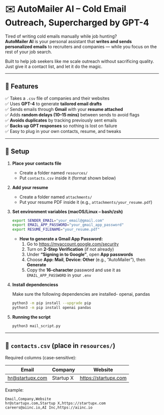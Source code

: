 # ✉️ AutoMailer AI – Cold Email Outreach, Supercharged by GPT-4

Tired of writing cold emails manually while job hunting?  
**AutoMailer AI** is your personal assistant that **writes and sends personalized emails** to recruiters and companies — while you focus on the rest of your job search.

Built to help job seekers like me scale outreach without sacrificing quality. Just give it a contact list, and let it do the magic.

---

## 🚀 Features

✅ Takes a `.csv` file of companies and their websites  
✅ Uses **GPT-4** to generate **tailored email drafts**  
✅ Sends emails through **Gmail** with your **resume attached**  
✅ Adds **random delays (10–15 mins)** between sends to avoid flags  
✅ **Avoids duplicates** by tracking previously sent emails  
✅ **Backs up GPT responses** so nothing is lost on failure  
✅ Easy to plug in your own contacts, resume, and tweaks

---

## 🧭 Setup
1) **Place your contacts file**
   - Create a folder named `resources/`
   - Put `contacts.csv` inside it (format shown below)

2) **Add your resume**
   - Create a folder named `attachments/`
   - Put your resume PDF inside it (e.g., `attachments/your_resume.pdf`)

3) **Set environment variables (macOS/Linux – bash/zsh)**
   ```bash
   export SENDER_EMAIL="your_email@gmail.com"
   export EMAIL_APP_PASSWORD="your_gmail_app_password"
   export RESUME_FILENAME="your_resume.pdf"
   ```
   
   - **How to generate a Gmail App Password:**
     1. Go to https://myaccount.google.com/security  
     2. Turn on **2-Step Verification** (if not already)
     3. Under **“Signing in to Google”**, open **App passwords**
     4. Choose **App: Mail**, **Device: Other** (e.g., “AutoMailer”), then **Generate**
     5. Copy the **16-character** password and use it as `EMAIL_APP_PASSWORD` in your `.env`
        
 4) **Install dependenciess**

    Make sure the following dependencies are installed- openai, pandas

    ```bash
    python3 -m pip install --upgrade pip
    python3 -m pip install openai pandas
    ```
    
   
        
 4) **Running the script**
    ```bash
    python3 mail_script.py
    ```
        
---

## 📄 `contacts.csv` (place in `resources/`)
Required columns (case-sensitive):

| Email | Company | Website |
|------|---------|---------|
| hr@startupx.com | Startup X | https://startupx.com |

Example:
```csv
Email,Company,Website
hr@startupx.com,Startup X,https://startupx.com
careers@aiinc.io,AI Inc,https://aiinc.io
